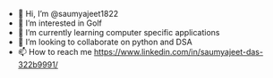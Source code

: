 - 👋 Hi, I’m @saumyajeet1822
- 👀 I’m interested in Golf
- 🌱 I’m currently learning computer specific applications
- 💞️ I’m looking to collaborate on python and DSA
- 📫 How to reach me https://www.linkedin.com/in/saumyajeet-das-322b9991/

<!---
saumyajeet1822/saumyajeet1822 is a ✨ special ✨ repository because its `README.md` (this file) appears on your GitHub profile.
You can click the Preview link to take a look at your changes.
--->
